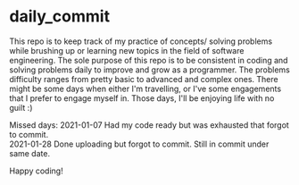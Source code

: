 # daily_commit
This repo is to keep track of my practice of concepts/ solving problems while brushing up or learning new topics in the field of software engineering. 
The sole purpose of this repo is to be consistent in coding and solving problems daily to improve and grow as a programmer. 
The problems difficulty ranges from pretty basic to advanced and complex ones.
There might be some days when either I'm travelling, or I've some engagements that I prefer to engage myself in. Those days, I'll be enjoying life with no guilt :)

Missed days: 
2021-01-07    Had my code ready but was exhausted that forgot to commit. </br>
2021-01-28    Done uploading but forgot to commit. Still in commit under same date. </br>

Happy coding!
